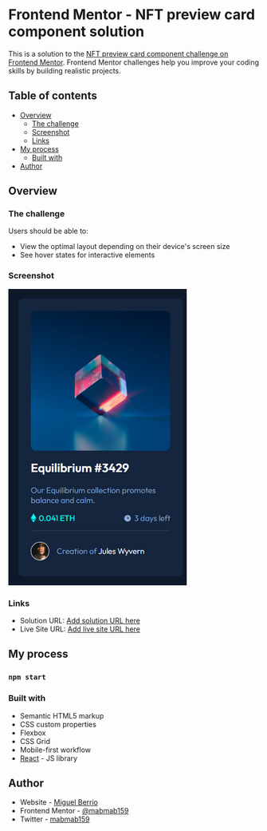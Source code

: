 # Frontend Mentor - NFT preview card component solution

This is a solution to the [NFT preview card component challenge on Frontend Mentor](https://www.frontendmentor.io/challenges/nft-preview-card-component-SbdUL_w0U). Frontend Mentor challenges help you improve your coding skills by building realistic projects.

## Table of contents

- [Overview](#overview)
  - [The challenge](#the-challenge)
  - [Screenshot](#screenshot)
  - [Links](#links)
- [My process](#my-process)
  - [Built with](#built-with)
- [Author](#author)

## Overview

### The challenge

Users should be able to:

- View the optimal layout depending on their device's screen size
- See hover states for interactive elements

### Screenshot

![](./solution.png)

### Links

- Solution URL: [Add solution URL here](https://github.com/mabmab159/NFT_preview_card-_component)
- Live Site URL: [Add live site URL here](https://mabmab159.github.io/NFT_preview_card-_component/)

## My process

### `npm start`

### Built with

- Semantic HTML5 markup
- CSS custom properties
- Flexbox
- CSS Grid
- Mobile-first workflow
- [React](https://reactjs.org/) - JS library

## Author

- Website - [Miguel Berrio](https://mabmab159.github.io/)
- Frontend Mentor - [@mabmab159](https://www.frontendmentor.io/profile/mabmab159)
- Twitter - [mabmab159](https://twitter.com/mabmab0159)
